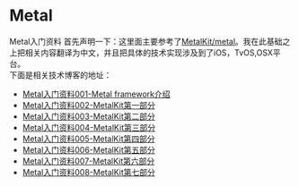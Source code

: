 # Metal
Metal入门资料
首先声明一下：这里面主要参考了[MetalKit/metal](https://github.com/MetalKit/metal)。我在此基础之上把相关内容翻译为中文，并且把具体的技术实现涉及到了iOS，TvOS,OSX平台。<br>
下面是相关技术博客的地址：<br>
* [Metal入门资料001-Metal framework介绍](https://www.jianshu.com/p/2517ad248935)<br>
* [Metal入门资料002-MetalKit第一部分](https://www.jianshu.com/p/7fb43180d090)<br>
* [Metal入门资料003-MetalKit第二部分](https://www.jianshu.com/p/83d1a2a27a15)<br>
* [Metal入门资料004-MetalKit第三部分](https://www.jianshu.com/p/a73d10817b86)<br>
* [Metal入门资料005-MetalKit第四部分](https://www.jianshu.com/p/a0cf80dddefc)<br>
* [Metal入门资料006-MetalKit第五部分](https://www.jianshu.com/p/3e068cd4e539)<br>
* [Metal入门资料007-MetalKit第六部分](https://www.jianshu.com/p/4f0f275a421f)<br>
* [Metal入门资料008-MetalKit第七部分](https://www.jianshu.com/p/8aef4af237bf)<br>
